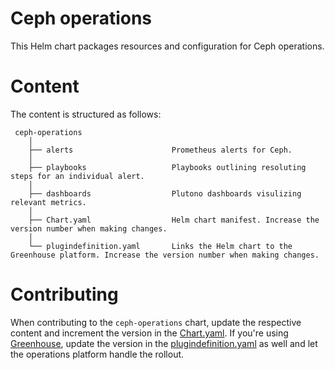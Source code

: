 # Ceph operations

This Helm chart packages resources and configuration for Ceph operations.

# Content

The content is structured as follows:

```
 ceph-operations
    │
    ├── alerts                      Prometheus alerts for Ceph.
    │
    ├── playbooks                   Playbooks outlining resoluting steps for an individual alert.
    │
    ├── dashboards                  Plutono dashboards visulizing relevant metrics.
    │
    ├── Chart.yaml                  Helm chart manifest. Increase the version number when making changes.
    │
    └── plugindefinition.yaml       Links the Helm chart to the Greenhouse platform. Increase the version number when making changes.
```

# Contributing

When contributing to the `ceph-operations` chart, update the respective content and increment the version in the [Chart.yaml](https://github.com/cobaltcore-dev/cloud-storage-operations/blob/main/charts/ceph-operations/Chart.yaml).
If you're using [Greenhouse](https://github.com/cloudoperators/greenhouse), update the version in the [plugindefinition.yaml](https://github.com/cobaltcore-dev/cloud-storage-operations/blob/main/charts/ceph-operations/plugindefinition.yaml) as well and let the operations platform handle the rollout.
